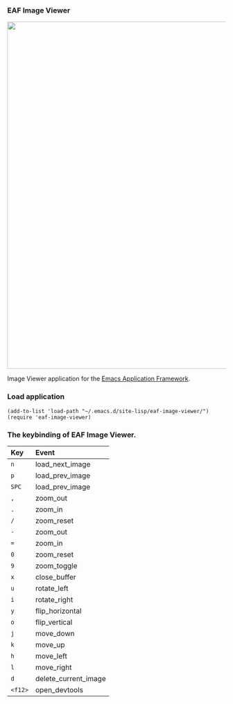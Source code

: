 ### EAF Image Viewer
<p align="center">
  <img width="800" src="./screenshot.png">
</p>

Image Viewer application for the [Emacs Application Framework](https://github.com/emacs-eaf/emacs-application-framework).

### Load application

```Elisp
(add-to-list 'load-path "~/.emacs.d/site-lisp/eaf-image-viewer/")
(require 'eaf-image-viewer)
```

### The keybinding of EAF Image Viewer.

| Key   | Event   |
| :---- | :------ |
| `n` | load_next_image |
| `p` | load_prev_image |
| `SPC` | load_prev_image |
| `,` | zoom_out |
| `.` | zoom_in |
| `/` | zoom_reset |
| `-` | zoom_out |
| `=` | zoom_in |
| `0` | zoom_reset |
| `9` | zoom_toggle |
| `x` | close_buffer |
| `u` | rotate_left |
| `i` | rotate_right |
| `y` | flip_horizontal |
| `o` | flip_vertical |
| `j` | move_down |
| `k` | move_up |
| `h` | move_left |
| `l` | move_right |
| `d` | delete_current_image |
| `<f12>` | open_devtools |


